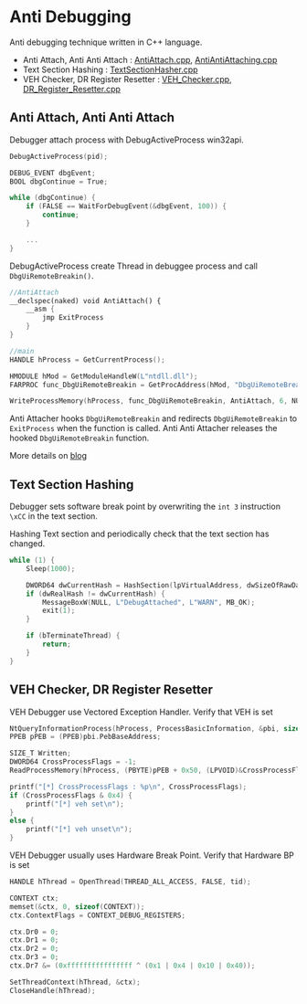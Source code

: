 # Anti Debugging

Anti debugging technique written in C++ language.

- Anti Attach, Anti Anti Attach : [AntiAttach.cpp](https://github.com/revsic/AntiDebugging/blob/master/AntiAntiAttach.cpp), [AntiAntiAttaching.cpp](https://github.com/revsic/AntiDebugging/blob/master/AntiAntiAttach.cpp)
- Text Section Hashing : [TextSectionHasher.cpp](https://github.com/revsic/AntiDebugging/blob/master/TextSectionHasher.cpp)
- VEH Checker, DR Register Resetter : [VEH_Checker.cpp](https://github.com/revsic/AntiDebugging/blob/master/VEH_Checker.cpp), [DR_Register_Resetter.cpp](https://github.com/revsic/AntiDebugging/blob/master/DR_Register_Resetter.cpp)

## Anti Attach, Anti Anti Attach

Debugger attach process with DebugActiveProcess win32api.

```cpp
DebugActiveProcess(pid);

DEBUG_EVENT dbgEvent;
BOOL dbgContinue = True;

while (dbgContinue) {
    if (FALSE == WaitForDebugEvent(&dbgEvent, 100)) {
        continue;
    }

    ...
}
```

DebugActiveProcess create Thread in debuggee process and call `DbgUiRemoteBreakin()`.

```cpp
//AntiAttach
__declspec(naked) void AntiAttach() {
    __asm {
		jmp ExitProcess
	}
}

//main
HANDLE hProcess = GetCurrentProcess();

HMODULE hMod = GetModuleHandleW(L"ntdll.dll");
FARPROC func_DbgUiRemoteBreakin = GetProcAddress(hMod, "DbgUiRemoteBreakin");

WriteProcessMemory(hProcess, func_DbgUiRemoteBreakin, AntiAttach, 6, NULL);
```

Anti Attacher hooks `DbgUiRemoteBreakin` and redirects `DbgUiRemoteBreakin` to `ExitProcess` when the function is called. Anti Anti Attacher releases the hooked `DbgUiRemoteBreakin` function.

More details on [blog](http://revsic.tistory.com/31)

## Text Section Hashing

Debugger sets software break point by overwriting the `int 3` instruction `\xCC` in the text section.

Hashing Text section and periodically check that the text section has changed.

```cpp
while (1) {
	Sleep(1000);

	DWORD64 dwCurrentHash = HashSection(lpVirtualAddress, dwSizeOfRawData);
	if (dwRealHash != dwCurrentHash) {
		MessageBoxW(NULL, L"DebugAttached", L"WARN", MB_OK);
		exit(1);
	}

	if (bTerminateThread) {
		return;
	}
}
```

## VEH Checker, DR Register Resetter

VEH Debugger use Vectored Exception Handler. Verify that VEH is set

```cpp
NtQueryInformationProcess(hProcess, ProcessBasicInformation, &pbi, sizeof(pbi), &ReturnLength);
PPEB pPEB = (PPEB)pbi.PebBaseAddress;

SIZE_T Written;
DWORD64 CrossProcessFlags = -1;
ReadProcessMemory(hProcess, (PBYTE)pPEB + 0x50, (LPVOID)&CrossProcessFlags, sizeof(DWORD64), &Written);

printf("[*] CrossProcessFlags : %p\n", CrossProcessFlags);
if (CrossProcessFlags & 0x4) {
	printf("[*] veh set\n");
}
else {
	printf("[*] veh unset\n");
}
```

VEH Debugger usually uses Hardware Break Point. Verify that Hardware BP is set

```cpp
HANDLE hThread = OpenThread(THREAD_ALL_ACCESS, FALSE, tid);

CONTEXT ctx;
memset(&ctx, 0, sizeof(CONTEXT));
ctx.ContextFlags = CONTEXT_DEBUG_REGISTERS;

ctx.Dr0 = 0;
ctx.Dr1 = 0;
ctx.Dr2 = 0;
ctx.Dr3 = 0;
ctx.Dr7 &= (0xffffffffffffffff ^ (0x1 | 0x4 | 0x10 | 0x40));

SetThreadContext(hThread, &ctx);
CloseHandle(hThread);
```
